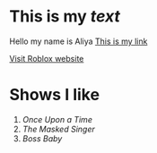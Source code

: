 # This is my *text*
Hello my name is Aliya
[This is my link](http://github.com)

[Visit Roblox website](www.roblox.com)

# Shows I like #
1. *Once Upon a Time*
2. *The Masked Singer*
3. *Boss Baby*
